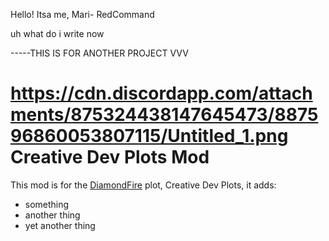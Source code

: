 Hello! Itsa me, Mari- RedCommand


uh what do i write now

-----THIS IS FOR ANOTHER PROJECT VVV
# https://cdn.discordapp.com/attachments/875324438147645473/887596860053807115/Untitled_1.png Creative Dev Plots Mod
This mod is for the [DiamondFire](mcdiamondfire.com) plot, Creative Dev Plots, it adds:
* something
* another thing
* yet another thing

